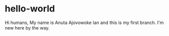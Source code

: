# hello-world

Hi humans,
My name is Anuta Ajovowoke Ian and this is my first branch.
I'm new here by the way.
